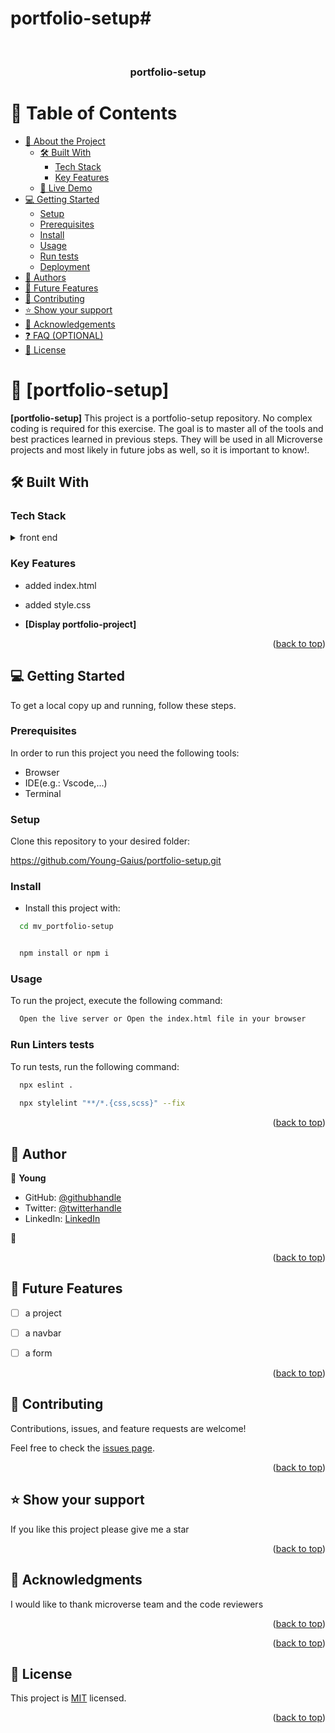 # portfolio-setup# 
<a name="readme-top"></a>

<div align="center">
  <br/>

  <h3><b>portfolio-setup</b></h3>

</div>

# 📗 Table of Contents

- [📖 About the Project](#about-project)
  - [🛠 Built With](#built-with)
    - [Tech Stack](#tech-stack)
    - [Key Features](#key-features)
  - [🚀 Live Demo](#live-demo)
- [💻 Getting Started](#getting-started)
  - [Setup](#setup)
  - [Prerequisites](#prerequisites)
  - [Install](#install)
  - [Usage](#usage)
  - [Run tests](#run-tests)
  - [Deployment](#deployment)
- [👥 Authors](#authors)
- [🔭 Future Features](#future-features)
- [🤝 Contributing](#contributing)
- [⭐️ Show your support](#support)
- [🙏 Acknowledgements](#acknowledgements)
- [❓ FAQ (OPTIONAL)](#faq)
- [📝 License](#license)

# 📖 [portfolio-setup] <a name="about-project"></a>

**[portfolio-setup]** This project is a portfolio-setup repository. No complex coding is required for this exercise. The goal is to master all of the tools and best practices learned in previous steps. They will be used in all Microverse projects and most likely in future jobs as well, so it is important to know!.

## 🛠 Built With <a name="built-with"></a>

### Tech Stack <a name="tech-stack"></a>

<details>
  <summary>front end</summary>
  <ul>
    <li>HTML</li>
    <li>CSS</li>
  </ul>
</details>


### Key Features <a name="key-features"></a>
- added index.html 
- added style.css

- **[Display portfolio-project]**


<p align="right">(<a href="#readme-top">back to top</a>)</p>



## 💻 Getting Started <a name="getting-started"></a>

To get a local copy up and running, follow these steps.

### Prerequisites

In order to run this project you need the following tools:
- Browser
- IDE(e.g.: Vscode,...)
- Terminal

### Setup

Clone this repository to your desired folder:

https://github.com/Young-Gaius/portfolio-setup.git

### Install

- Install this project with:

```sh
  cd mv_portfolio-setup


  npm install or npm i
```

### Usage

To run the project, execute the following command:

```sh
  Open the live server or Open the index.html file in your browser
```


### Run Linters tests

To run tests, run the following command:

```sh
  npx eslint . 
  
  npx stylelint "**/*.{css,scss}" --fix
```
  



<p align="right">(<a href="#readme-top">back to top</a>)</p>

## 👥 Author <a name="authors"></a>

👤 **Young**

- GitHub: [@githubhandle](https://github.com/Young-Gaius)
- Twitter: [@twitterhandle](https://twitter.com/EhuYoung)
- LinkedIn: [LinkedIn](https://www.linkedin.com/in/young-gaius-205624268/)

👤

<p align="right">(<a href="#readme-top">back to top</a>)</p>

## 🔭 Future Features <a name="future-features"></a>
- [ ] a project
- [ ] a navbar
- [ ] a  form



<p align="right">(<a href="#readme-top">back to top</a>)</p>

## 🤝 Contributing <a name="contributing"></a>

Contributions, issues, and feature requests are welcome!

Feel free to check the [issues page](../../issues/).

<p align="right">(<a href="#readme-top">back to top</a>)</p>

## ⭐️ Show your support <a name="support"></a>

If you like this project please give me a star

<p align="right">(<a href="#readme-top">back to top</a>)</p>

## 🙏 Acknowledgments <a name="acknowledgements"></a>

I would like to thank microverse team and the code reviewers

<p align="right">(<a href="#readme-top">back to top</a>)</p>

<p align="right">(<a href="#readme-top">back to top</a>)</p>

## 📝 License <a name="license"></a>

This project is [MIT](./LICENSE) licensed.

<p align="right">(<a href="#readme-top">back to top</a>)</p>